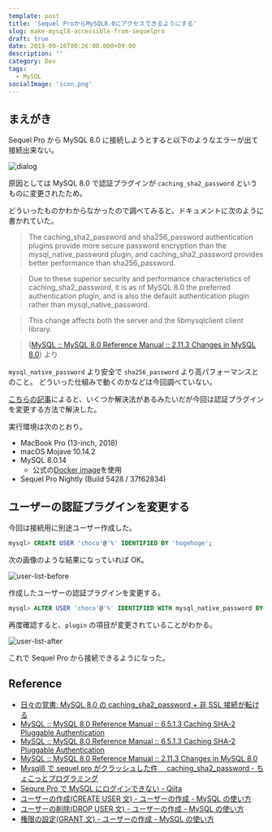 ```yaml
---
template: post
title: 'Sequel ProからMySQL8.0にアクセスできるようにする'
slug: make-mysql8-accessible-from-sequelpro
draft: true
date: 2019-09-16T00:26:00.000+09:00
description: ''
category: Dev
tags:
  - MySQL
socialImage: 'icon.png'
---
```


## まえがき

Sequel Pro から MySQL 8.0 に接続しようとすると以下のようなエラーが出て接続出来ない。

![dialog](./dialog.png)

原因としては MySQL 8.0 で認証プラグインが `caching_sha2_password` というものに変更されたため。

どういったものかわからなかったので調べてみると、ドキュメントに次のように書かれていた。

> The caching_sha2_password and sha256_password authentication plugins provide more secure password encryption than the mysql_native_password plugin, and caching_sha2_password provides better performance than sha256_password.

> Due to these superior security and performance characteristics of caching_sha2_password, it is as of MySQL 8.0 the preferred authentication plugin, and is also the default authentication plugin rather than mysql_native_password.

> This change affects both the server and the libmysqlclient client library.

> ([MySQL :: MySQL 8.0 Reference Manual :: 2.11.3 Changes in MySQL 8.0](https://dev.mysql.com/doc/refman/8.0/en/upgrading-from-previous-series.html#upgrade-caching-sha2-password)) より

`mysql_native_password` より安全で `sha256_password` より高パフォーマンスとのこと。
どういった仕組みで動くのかなどは今回調べていない。

[こちらの記事](https://yoku0825.blogspot.com/2018/10/mysql-80cachingsha2password-ssl.html)によると、いくつか解決法があるみたいだが今回は認証プラグインを変更する方法で解決した。

実行環境は次のとおり。

- MacBook Pro (13-inch, 2018)
- macOS Mojave 10.14.2
- MySQL 8.0.14
  - 公式の[Docker image](https://hub.docker.com/_/mysql)を使用
- Sequel Pro Nightly (Build 5428 / 37f62834)

## ユーザーの認証プラグインを変更する

今回は接続用に別途ユーザー作成した。

```sql
mysql> CREATE USER 'choco'@'%' IDENTIFIED BY 'hogehoge';
```

次の画像のような結果になっていれば OK。

![user-list-before](./user-list-before.png)

作成したユーザーの認証プラグインを変更する。

```sql
mysql> ALTER USER 'choco'@'%' IDENTIFIED WITH mysql_native_password BY 'hogehoge';
```

再度確認すると、`plugin` の項目が変更されていることがわかる。

![user-list-after](./user-list-after.png)

これで Sequel Pro から接続できるようになった。

## Reference

- [日々の覚書: MySQL 8.0 の caching_sha2_password + 非 SSL 接続が転ける](https://yoku0825.blogspot.com/2018/10/mysql-80cachingsha2password-ssl.html)
- [MySQL :: MySQL 8.0 Reference Manual :: 6.5.1.3 Caching SHA-2 Pluggable Authentication](https://dev.mysql.com/doc/refman/8.0/en/caching-sha2-pluggable-authentication.html#caching-sha2-pluggable-authentication-cache-operation)
- [MySQL :: MySQL 8.0 Reference Manual :: 6.5.1.3 Caching SHA-2 Pluggable Authentication](https://dev.mysql.com/doc/refman/8.0/en/caching-sha2-pluggable-authentication.html)
- [MySQL :: MySQL 8.0 Reference Manual :: 2.11.3 Changes in MySQL 8.0](https://dev.mysql.com/doc/refman/8.0/en/upgrading-from-previous-series.html#upgrade-caching-sha2-password)
- [Mysql8 で sequel pro がクラッシュした件　 caching_sha2_password - ちょこっとプログラミング](https://stlisacity.hatenablog.com/entry/2018/07/15/170001)
- [Sequre Pro で MySQL にログインできない - Qiita](https://qiita.com/r641ywork/items/7f0ca12ced72363f9448)
- [ユーザーの作成(CREATE USER 文) - ユーザーの作成 - MySQL の使い方](https://www.dbonline.jp/mysql/user/index1.html)
- [ユーザーの削除(DROP USER 文) - ユーザーの作成 - MySQL の使い方](https://www.dbonline.jp/mysql/user/index4.html)
- [権限の設定(GRANT 文) - ユーザーの作成 - MySQL の使い方](https://www.dbonline.jp/mysql/user/index6.html)
